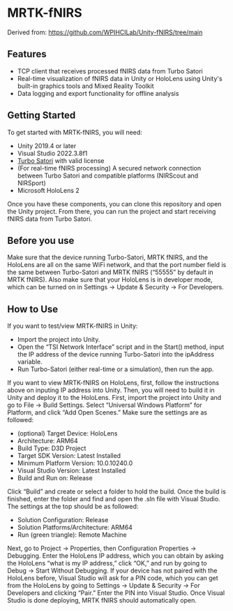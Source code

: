 # MRTK-fNIRS
Derived from: https://github.com/WPIHCILab/Unity-fNIRS/tree/main

## Features
- TCP client that receives processed fNIRS data from Turbo Satori
- Real-time visualization of fNIRS data in Unity or HoloLens using Unity's built-in graphics tools and Mixed Reality Toolkit
- Data logging and export functionality for offline analysis

## Getting Started
To get started with MRTK-fNIRS, you will need:
- Unity 2019.4 or later
- Visual Studio 2022.3.8f1
- [Turbo Satori](https://nirx.net/turbosatori) with valid license
- (For real-time fNIRS processing) A secured network connection between Turbo Satori and compatible platforms (NIRScout and NIRSport)
- Microsoft HoloLens 2

Once you have these components, you can clone this repository and open the Unity project. From there, you can run the project and start receiving fNIRS data from Turbo Satori.

## Before you use
Make sure that the device running Turbo-Satori, MRTK fNIRS, and the HoloLens are all on the same WiFi network, and that the port number field is the same between Turbo-Satori and MRTK fNIRS (“55555” by default in MRTK fNIRS).
Also make sure that your HoloLens is in developer mode, which can be turned on in Settings -> Update & Security -> For Developers.

## How to Use
If you want to test/view MRTK-fNIRS in Unity:
- Import the project into Unity.
- Open the “TSI Network Interface” script and in the Start() method, input the IP address of the device running Turbo-Satori into the ipAddress variable.
- Run Turbo-Satori (either real-time or a simulation), then run the app.

If you want to view MRTK-fNIRS on HoloLens, first, follow the instructions above on inputing IP address into Unity. Then, you will need to build it in Unity and deploy it to the HoloLens. First, import the project into Unity and go to File -> Build Settings. Select “Universal Windows Platform” for Platform, and click “Add Open Scenes.” Make sure the settings are as followed:
- (optional) Target Device: HoloLens
- Architecture: ARM64
- Build Type: D3D Project
- Target SDK Version: Latest Installed
- Minimum Platform Version: 10.0.10240.0
- Visual Studio Version: Latest Installed
- Build and Run on: Release

Click “Build” and create or select a folder to hold the build. Once the build is finished, enter the folder and find and open the .sln file with Visual Studio. The settings at the top should be as followed:
- Solution Configuration: Release
- Solution Platforms/Architecture: ARM64
- Run (green triangle): Remote Machine

Next, go to Project -> Properties, then Configuration Properties -> Debugging. Enter the HoloLens IP address, which you can obtain by asking the HoloLens “what is my IP address,” click “OK,” and run by going to Debug -> Start Without Debugging. If your device has not paired with the HoloLens before, Visual Studio will ask for a PIN code, which you can get from the HoloLens by going to Settings -> Update & Security -> For Developers and clicking “Pair.” Enter the PIN into Visual Studio.
Once Visual Studio is done deploying, MRTK fNIRS should automatically open.
